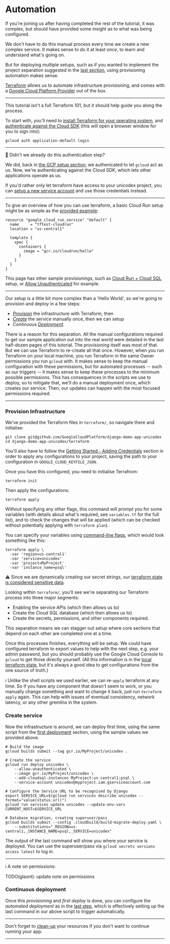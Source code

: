 # Automation

If you're joining us after having completed the rest of the tutorial, it was complex, but should have provided some insight as to what was being configured. 

We don't have to do this manual process every time we create a new complex service. It makes sense to do it at least *once*, to learn and understand what's going on. 

But for deploying multiple setups, such as if you wanted to implement the project separation suggested in the [last section](60-ongoing-deployments.md), using provisioning automation makes sense. 

[Terraform](https://www.terraform.io/) allows us to automate infrastructure provisioning, and comes with a [Google Cloud Platform Provider](https://www.terraform.io/docs/providers/google/index.html) out of the box. 

---

This tutorial isn't a full Terraform 101, but it should help guide you along the process. 

To start with, you'll need to [install Terraform for your operating system](https://learn.hashicorp.com/terraform/getting-started/install.html), and [authenticate against the Cloud SDK](https://cloud.google.com/sdk/gcloud/reference/auth/application-default) (this will open a browser window for you to sign into): 

```
gcloud auth application-default login
```

---

🤔 Didn't we already do this authentication step?

We did, back in [the GCP setup section](10-setup-gcp.md); we authenicated to let `gcloud` act as us. Now, we're authenticating against the Cloud SDK, which lets other applications operate as us. 

If you'd rather only let terraform have access to your unicodex project, you can [setup a new service account](https://cloud.google.com/docs/authentication/production#obtaining_and_providing_service_account_credentials_manually) and use those credentials instead. 

---

To give an overview of how you can use terraform, a basic Cloud Run setup might be as simple as the [provided example](https://www.terraform.io/docs/providers/google/r/cloud_run_service.html): 

```shell,exclude
resource "google_cloud_run_service" "default" {
  name     = "tftest-cloudrun"
  location = "us-central1"

  template {
    spec {
      containers {
        image = "gcr.io/cloudrun/hello"
      }
    }
  }
}
```

This page has other sample provisionings, such as [Cloud Run + Cloud SQL](https://www.terraform.io/docs/providers/google/r/cloud_run_service.html#example-usage-cloud-run-service-sql) setup, or [Allow Unauthenticated](https://www.terraform.io/docs/providers/google/r/cloud_run_service.html#example-usage-cloud-run-service-noauth) for example.

---

Our setup is a little bit more complex than a 'Hello World', so we're going to provision and deploy in a few steps: 

 * [*Provision*](#provision-infrastructure) the infrastructure with Terraform, then
 * [*Create*](#create-service) the service manually once, then we can setup
 * Continuous [*Deployment*](#continuous-deployment).
 
 
There is a reason for this separation. All the manual configurations required to get our sample application out into the real world were detailed in the last half-dozen pages of this tutorial. The *provisioning* itself was most of that. But we can use Terraform to re-create all that once. However, when you run Terraform on your local machine, you run Terraform in the same Owner permissions you run `gcloud` with. It makes sense to keep the manual configuration with these permissions, but for automated processes -- such as our triggers -- it makes sense to keep these processes to the minimum possible permissions. This has consequences in the scripts we use to deploy, so to mitigate that, we'll do a manual deployment once, which creates our service. Then, our updates can happen with the most focused permissions required. 

---

### Provision Infrastructure

We've provided the Terraform files in `terraform/`, so navigate there and initialise:

```shell,exclude
git clone git@github.com/GoogleCloudPlatform/django-demo-app-unicodex
cd django-demo-app-unicodex/terraform
```

You'll also have to follow the [Getting Started - Adding Credentials](https://www.terraform.io/docs/providers/google/getting_started.html#adding-credentials) section in order to apply any configurations to your project, saving the path to your configuration in `GOOGLE_CLOUD_KEYFILE_JSON`. 

Once you have this configured, you need to initialise Terrafrom:

```shell,exclude
terraform init
```

Then apply the configurations: 

```shell,exclude
terraform apply
```

Without specifying any other flags, this command will prompt you for some variables (with details about what's required, see `variables.tf` for the full list), and to check the changes that will be applied (which can be checked without potentially applying with `terraform plan`). 

You can specify your variables using [command-line flags](https://learn.hashicorp.com/terraform/getting-started/variables.html#command-line-flags), which would look something like this: 

```shell,exclude
terraform apply \
  -var 'region=us-central1' 
  -var 'service=unicodex' 
  -var 'project=MyProject' 
  -var 'instance_name=psql'
```

⚠️ Since we are dynamically creating our secret strings, our [terraform state is considered sensitive data](https://www.terraform.io/docs/state/sensitive-data.html).


Looking within `terraform/`, you'll see we're separating our Terraform process into three major segments: 

 * Enabling the service APIs (which then allows us to)
 * Create the Cloud SQL database (which then allows us to)
 * Create the secrets, permissions, and other components required. 

This separation means we can stagger out setup where core sections that depend on each other are completed one at a time. 

Once this processes finishes, everything will be setup. We could have configured terraform to export values to help with the next step, e.g. your admin password, but you should probably use the Google Cloud Console to `gcloud` to get those directly yourself. (All this information is in the [local terraform state](https://www.terraform.io/docs/state/index.html), but it's always a good idea to get configurations from the one source of truth.)

ℹ️ Unlike the shell scripts we used earlier, we can re-`apply` terraform at any time. So if you have any component that doesn't seem to work, or you manually change something and want to change it back, just run `terraform apply` again. This can help with issues of eventual consistency, network latency, or any other gremlins in the system. 


### Create service

Now the infrastructure is around, we can deploy first time, using the same script from the [first deployment](50-first-deployment.md) section, using the sample values we provided above. 

```shell,exclude
# Build the image
gcloud builds submit --tag gcr.io/MyProject/unicodex .

# Create the service
gcloud run deploy unicodex \
    --allow-unauthenticated \
    --image gcr.io/MyProject/unicodex \
    --add-cloudsql-instances MyProject:us-central1:psql \
    --service-account unicodex@myproject.iam.gserviceaccount.com
   
# Configure the Service URL to be recognised by Django
export SERVICE_URL=$(gcloud run services describe unicodex --format="value(status.url)")
gcloud run services update unicodex --update-env-vars CURRENT_HOST=$SERVICE_URL

# Database migration, creating superuser/pass
gcloud builds submit --config .cloudbuild/build-migrate-deploy.yaml \
    --substitutions="_REGION=us-central1,_INSTANCE_NAME=psql,_SERVICE=unicodex"

```

The output of the last command will show you where your service is deployed. You can use the superuser/pass via `gcloud secrets versions access latest` to log in. 

---

ℹ️ A note on permissions: 

TODO(glasnt): update note on permissions


### Continuous deployment

Once this *provisioning* and *first deploy* is done, you can configure the *automated deployment* as in the [last step](60-ongoing-deployments.md), which is effectively setting up the last command in our above script to trigger automatically. 

---

Don't forget to [clean-up](90-cleanup.md) your resources if you don't want to continue running your app. 

---

